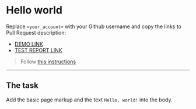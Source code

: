 # Hello world
Replace `<your_account>` with your Github username and copy the links to Pull Request description:
- [DEMO LINK](https://NickBrodyuk.github.io/layout_hello-world/)
- [TEST REPORT LINK](https://NickBrodyuk.github.io/layout_hello-world/report/html_report/)

> Follow [this instructions](https://mate-academy.github.io/layout_task-guideline/#how-to-solve-the-layout-tasks-on-github)
___

## The task
Add the basic page markup and the text `Hello, world!` into the body.
